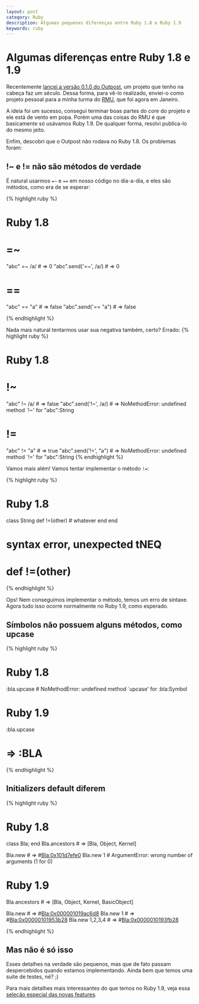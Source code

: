 ```yaml
---
layout: post
category: Ruby
description: Algumas pequenas diferenças entre Ruby 1.8 e Ruby 1.9
keywords: ruby
---
```


# Algumas diferenças entre Ruby 1.8 e 1.9

Recentemente [lancei a versão 0.1.0 do
Outpost](http://blog.plataformatec.com.br/2011/02/outpost-v0-1-0-is-released/),
um projeto que tenho na cabeça faz um século. Dessa forma, para vê-lo
realizado, enviei-o como projeto pessoal para a minha turma do
[RMU](http://university.rubymendicant.com), que foi agora em Janeiro.

A ideia foi um sucesso, consegui terminar boas partes do _core_ do projeto
e ele está de vento em popa. Porém uma das coisas do RMU é que basicamente só
usávamos Ruby 1.9. De qualquer forma, resolvi publica-lo do mesmo jeito.

Enfim, descobri que o Outpost não rodava no Ruby 1.8. Os problemas foram:

## !~ e != não são métodos de verdade

É natural usarmos <code>=~</code> e <code>==</code> em nosso código no
dia-a-dia, e eles são métodos, como era de se esperar:

{% highlight ruby %}

# Ruby 1.8

# =~
"abc" =~ /a/ # => 0
"abc".send('=~', /a/) # => 0


# ==
"abc" == "a" # => false
"abc".send('== "a") # => false

{% endhighlight %}

Nada mais natural tentarmos usar sua negativa também, certo? Errado:
{% highlight ruby %}

# Ruby 1.8

# !~
"abc" !~ /a/ # => false
"abc".send('!~', /a/) # => NoMethodError: undefined method `!~' for "abc":String

# !=

"abc" != "a" # => true
"abc".send('!=', "a") # => NoMethodError: undefined method `!=' for "abc":String
{% endhighlight %}

Vamos mais além! Vamos tentar implementar o método <code>!=</code>:

{% highlight ruby %}

# Ruby 1.8

class String
  def !=(other)
    # whatever
  end
end
# syntax error, unexpected tNEQ
#  def !=(other)

{% endhighlight %}

Ops! Nem conseguimos implementar o método, temos um erro de sintaxe.
Agora tudo isso ocorre normalmente no Ruby 1.9, como esperado.


## Símbolos não possuem alguns métodos, como upcase

{% highlight ruby %}

# Ruby 1.8

:bla.upcase        # NoMethodError: undefined method `upcase' for :bla:Symbol

# Ruby 1.9

:bla.upcase
# => :BLA 

{% endhighlight %}

## Initializers default diferem

{% highlight ruby %}

# Ruby 1.8
class Bla; end
Bla.ancestors    # => [Bla, Object, Kernel]

Bla.new          # => #<Bla:0x101d7efe0> 
Bla.new 1        # ArgumentError: wrong number of arguments (1 for 0)

# Ruby 1.9

Bla.ancestors    # => [Bla, Object, Kernel, BasicObject]

Bla.new          # => #<Bla:0x000001019ac6d8>
Bla.new 1        # => #<Bla:0x00000101953b28>
Bla.new 1,2,3,4  # => #<Bla:0x0000010193fb28>

{% endhighlight %}

## Mas não é só isso

Esses detalhes na verdade são pequenos, mas que de fato passam despercebidos
quando estamos implementando. Ainda bem que temos uma suite de testes, né? ;)

Para mais detalhes mais interessantes do que temos no Ruby 1.9, veja essa
[seleção especial das novas features](http://blog.mostof.it/ruby-1.9-changes-cherry-picked).
